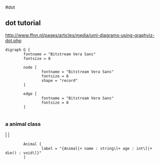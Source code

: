 #dot 
## dot tutorial
http://www.ffnn.nl/pages/articles/media/uml-diagrams-using-graphviz-dot.php

```
digraph G {
        fontname = "Bitstream Vera Sans"
        fontsize = 8

        node [
                fontname = "Bitstream Vera Sans"
                fontsize = 8
                shape = "record"
        ]

        edge [
                fontname = "Bitstream Vera Sans"
                fontsize = 8
        ]
      
```   

### a animal class
<class-name> | <fields> | <methods>
```
        Animal [
                label = "{Animal|+ name : string\l+ age : int\l|+ die() : void\l}"
        ]
```
          